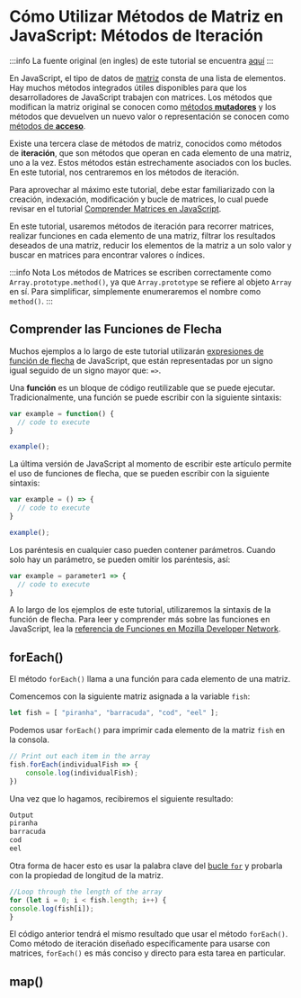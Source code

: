 # Cómo Utilizar Métodos de Matriz en JavaScript: Métodos de Iteración

:::info
La fuente original (en ingles) de este tutorial se encuentra [aquí](https://www.digitalocean.com/community/tutorials/how-to-use-array-methods-in-javascript-iteration-methods)
:::

En JavaScript, el tipo de datos de [matriz](./understanding-data-types.html#arrays) consta de una lista de elementos. Hay muchos métodos integrados útiles disponibles para que los desarrolladores de JavaScript trabajen con matrices. Los métodos que modifican la matriz original se conocen como [métodos **mutadores**](./how-to-use-array-methods-in-javascript-mutator-methods.html) y los métodos que devuelven un nuevo valor o representación se conocen como [métodos de **acceso**](./how-to-use-array-methods-in-javascript-accessor-methods.html).

Existe una tercera clase de métodos de matriz, conocidos como métodos de **iteración**, que son métodos que operan en cada elemento de una matriz, uno a la vez. Estos métodos están estrechamente asociados con los bucles. En este tutorial, nos centraremos en los métodos de iteración.

Para aprovechar al máximo este tutorial, debe estar familiarizado con la creación, indexación, modificación y bucle de matrices, lo cual puede revisar en el tutorial [Comprender Matrices en JavaScript](./understanding-arrays-in-javascript.html).

En este tutorial, usaremos métodos de iteración para recorrer matrices, realizar funciones en cada elemento de una matriz, filtrar los resultados deseados de una matriz, reducir los elementos de la matriz a un solo valor y buscar en matrices para encontrar valores o índices.

:::info Nota
Los métodos de Matrices se escriben correctamente como `Array.prototype.method()`, ya que `Array.prototype` se refiere al objeto `Array` en sí. Para simplificar, simplemente enumeraremos el nombre como `method()`.
:::

## Comprender las Funciones de Flecha

Muchos ejemplos a lo largo de este tutorial utilizarán [expresiones de función de flecha](https://developer.mozilla.org/en-US/docs/Web/JavaScript/Reference/Functions/Arrow_functions) de JavaScript, que están representadas por un signo igual seguido de un signo mayor que: `=>`.

Una **función** es un bloque de código reutilizable que se puede ejecutar. Tradicionalmente, una función se puede escribir con la siguiente sintaxis:


```js
var example = function() {
  // code to execute
}

example();
```

La última versión de JavaScript al momento de escribir este artículo permite el uso de funciones de flecha, que se pueden escribir con la siguiente sintaxis:


```js
var example = () => {
  // code to execute
}

example();
```

Los paréntesis en cualquier caso pueden contener parámetros. Cuando solo hay un parámetro, se pueden omitir los paréntesis, así:


```js
var example = parameter1 => {
  // code to execute
}
```

A lo largo de los ejemplos de este tutorial, utilizaremos la sintaxis de la función de flecha. Para leer y comprender más sobre las funciones en JavaScript, lea la [referencia de Funciones en Mozilla Developer Network](https://developer.mozilla.org/en-US/docs/Web/JavaScript/Reference/Functions).


## forEach()

El método `forEach()` llama a una función para cada elemento de una matriz.

Comencemos con la siguiente matriz asignada a la variable `fish`:


```js
let fish = [ "piranha", "barracuda", "cod", "eel" ];
```

Podemos usar `forEach()` para imprimir cada elemento de la matriz `fish` en la consola.


```js
// Print out each item in the array
fish.forEach(individualFish => {
	console.log(individualFish);
})
```

Una vez que lo hagamos, recibiremos el siguiente resultado:


```sh
Output
piranha
barracuda
cod
eel
```

Otra forma de hacer esto es usar la palabra clave del [bucle `for`](./for-loops-for-of-loops-and-for-in-loops-in-javascript.html) y probarla con la propiedad de longitud de la matriz.


```js
//Loop through the length of the array
for (let i = 0; i < fish.length; i++) {
console.log(fish[i]);
}
```

El código anterior tendrá el mismo resultado que usar el método `forEach()`. Como método de iteración diseñado específicamente para usarse con matrices, `forEach()` es más conciso y directo para esta tarea en particular.

## map()

